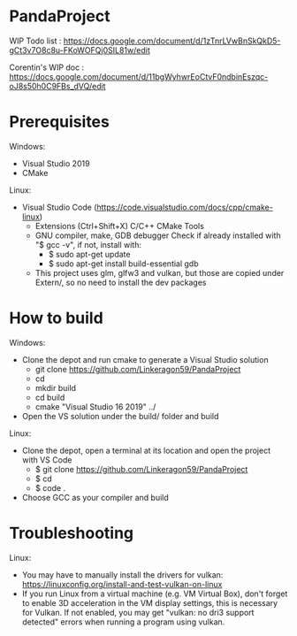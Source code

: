 # PandaProject

WIP Todo list : https://docs.google.com/document/d/1zTnrLVwBnSkQkD5-gCt3v7O8c8u-FKoWOFQj0SIL81w/edit

Corentin's WIP doc : https://docs.google.com/document/d/11bgWyhwrEoCtvF0ndbinEszqc-oJ8s50h0C9FBs_dVQ/edit

# Prerequisites
Windows:
- Visual Studio 2019
- CMake

Linux:
- Visual Studio Code (https://code.visualstudio.com/docs/cpp/cmake-linux)
  - Extensions (Ctrl+Shift+X)
    C/C++
    CMake Tools
  - GNU compiler, make, GDB debugger
    Check if already installed with "$ gcc -v", if not, install with:
    - $ sudo apt-get update
    - $ sudo apt-get install build-essential gdb
  - This project uses glm, glfw3 and vulkan, but those are copied under Extern/, so no need to install the dev packages

# How to build
Windows:
- Clone the depot and run cmake to generate a Visual Studio solution
  - git clone https://github.com/Linkeragon59/PandaProject
  - cd <project-location>
  - mkdir build
  - cd build
  - cmake "Visual Studio 16 2019" ../
- Open the VS solution under the build/ folder and build

Linux:
- Clone the depot, open a terminal at its location and open the project with VS Code
  - $ git clone https://github.com/Linkeragon59/PandaProject
  - $ cd <project-location>
  - $ code .
- Choose GCC as your compiler and build

# Troubleshooting
Linux:
- You may have to manually install the drivers for vulkan: https://linuxconfig.org/install-and-test-vulkan-on-linux
- If you run Linux from a virtual machine (e.g. VM Virtual Box), don't forget to enable 3D acceleration in the VM display settings, this is necessary for Vulkan. If not enabled, you may get "vulkan: no dri3 support detected" errors when running a program using vulkan.
